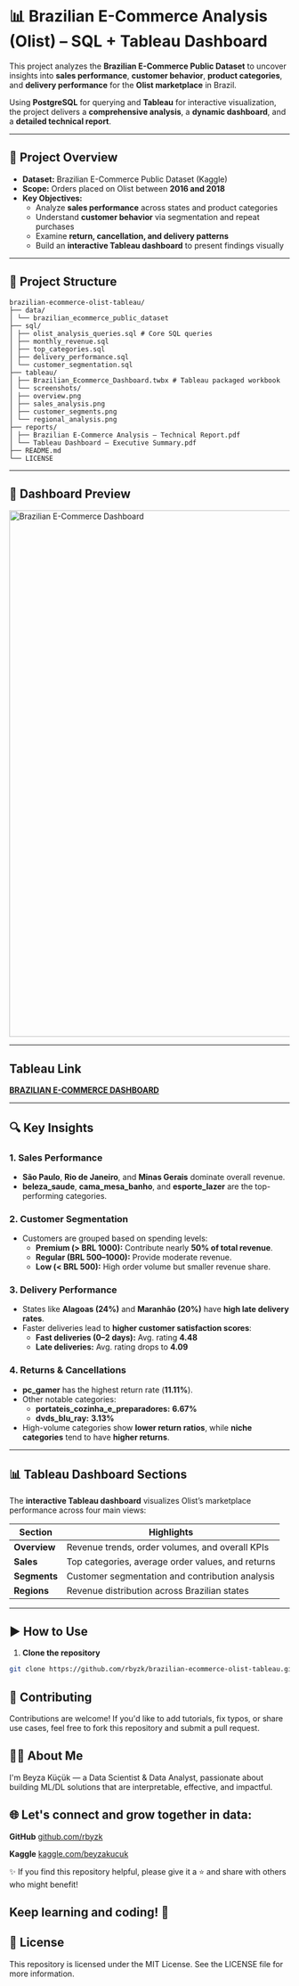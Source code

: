 # 📊 Brazilian E-Commerce Analysis (Olist) – SQL + Tableau Dashboard

This project analyzes the **Brazilian E-Commerce Public Dataset** to uncover insights into **sales performance**, **customer behavior**, **product categories**, and **delivery performance** for the **Olist marketplace** in Brazil.  

Using **PostgreSQL** for querying and **Tableau** for interactive visualization, the project delivers a **comprehensive analysis**, a **dynamic dashboard**, and a **detailed technical report**.

---

## 📝 Project Overview

- **Dataset:** Brazilian E-Commerce Public Dataset (Kaggle)  
- **Scope:** Orders placed on Olist between **2016 and 2018**  
- **Key Objectives:**
  - Analyze **sales performance** across states and product categories
  - Understand **customer behavior** via segmentation and repeat purchases
  - Examine **return, cancellation, and delivery patterns**
  - Build an **interactive Tableau dashboard** to present findings visually

---

## 📂 Project Structure

```
brazilian-ecommerce-olist-tableau/
├── data/
│ └── brazilian_ecommerce_public_dataset
├── sql/
│ ├── olist_analysis_queries.sql # Core SQL queries
│ ├── monthly_revenue.sql
│ ├── top_categories.sql
│ ├── delivery_performance.sql
│ └── customer_segmentation.sql
├── tableau/
│ ├── Brazilian_Ecommerce_Dashboard.twbx # Tableau packaged workbook
│ └── screenshots/
│ ├── overview.png
│ ├── sales_analysis.png
│ ├── customer_segments.png
│ └── regional_analysis.png
├── reports/
│ ├── Brazilian E-Commerce Analysis – Technical Report.pdf
│ └── Tableau Dashboard – Executive Summary.pdf
├── README.md
└── LICENSE
```

---

## 📸 Dashboard Preview

<img width="4724" height="945" alt="Brazilian E-Commerce Dashboard" src="https://github.com/user-attachments/assets/ecfdf6eb-93a0-4b0f-bb2c-7a41f7d1d0ff" />


---
## Tableau Link

[**BRAZILIAN E-COMMERCE DASHBOARD**](https://public.tableau.com/views/BRAZILIANE-COMMERCEDASHBOARD_17562397937930/Overview?:language=en-US&:sid=&:redirect=auth&:display_count=n&:origin=viz_share_link)

---

## 🔍 Key Insights

### **1. Sales Performance**
- **São Paulo**, **Rio de Janeiro**, and **Minas Gerais** dominate overall revenue.
- **beleza_saude**, **cama_mesa_banho**, and **esporte_lazer** are the top-performing categories.

### **2. Customer Segmentation**
- Customers are grouped based on spending levels:
  - **Premium (> BRL 1000):** Contribute nearly **50% of total revenue**.
  - **Regular (BRL 500–1000):** Provide moderate revenue.
  - **Low (< BRL 500):** High order volume but smaller revenue share.

### **3. Delivery Performance**
- States like **Alagoas (24%)** and **Maranhão (20%)** have **high late delivery rates**.
- Faster deliveries lead to **higher customer satisfaction scores**:
  - **Fast deliveries (0–2 days):** Avg. rating **4.48**
  - **Late deliveries:** Avg. rating drops to **4.09**

### **4. Returns & Cancellations**
- **pc_gamer** has the highest return rate (**11.11%**).
- Other notable categories:  
  - **portateis_cozinha_e_preparadores:** **6.67%**  
  - **dvds_blu_ray:** **3.13%**
- High-volume categories show **lower return ratios**, while **niche categories** tend to have **higher returns**.

---

## 📊 Tableau Dashboard Sections

The **interactive Tableau dashboard** visualizes Olist’s marketplace performance across four main views:

| **Section**      | **Highlights**                                      |
|-------------------|---------------------------------------------------|
| **Overview**      | Revenue trends, order volumes, and overall KPIs   |
| **Sales**         | Top categories, average order values, and returns |
| **Segments**      | Customer segmentation and contribution analysis   |
| **Regions**       | Revenue distribution across Brazilian states      |

---

## ▶️ How to Use

1. **Clone the repository**  
```bash
git clone https://github.com/rbyzk/brazilian-ecommerce-olist-tableau.git
```

## 🤝 Contributing
Contributions are welcome! If you'd like to add tutorials, fix typos, or share use cases, feel free to fork this repository and submit a pull request.


## 👩‍💻 About Me
I'm Beyza Küçük — a Data Scientist & Data Analyst, passionate about building ML/DL solutions that are interpretable, effective, and impactful.


## 🌐 Let's connect and grow together in data:

**GitHub** [github.com/rbyzk](https://github.com/rbyzk)

**Kaggle** [kaggle.com/beyzakucuk](https://www.kaggle.com/beyzakucuk)

✨ If you find this repository helpful, please give it a ⭐ and share with others who might benefit!


Keep learning and coding! 🚀
---


## 📜 License
This repository is licensed under the MIT License. See the LICENSE file for more information.

